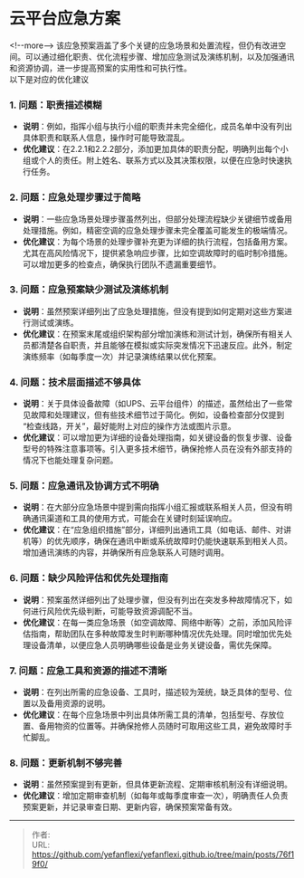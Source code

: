 # 云平台应急方案


&lt;!--more--&gt;
该应急预案涵盖了多个关键的应急场景和处置流程，但仍有改进空间。可以通过细化职责、优化流程步骤、增加应急测试及演练机制，以及加强通讯和资源协调，进一步提高预案的实用性和可执行性。  
以下是对应的优化建议  
### 1. **问题：职责描述模糊**  
- **说明**：例如，指挥小组与执行小组的职责并未完全细化，成员名单中没有列出具体职责和联系人信息，操作时可能导致混乱。  
- **优化建议**：在2.2.1和2.2.2部分，添加更加具体的职责分配，明确列出每个小组或个人的责任。附上姓名、联系方式以及其决策权限，以便在应急时快速执行任务。
 
### 2. **问题：应急处理步骤过于简略**  
- **说明**：一些应急场景处理步骤虽然列出，但部分处理流程缺少关键细节或备用处理措施。例如，精密空调的应急处理步骤未完全覆盖可能发生的极端情况。  
- **优化建议**：为每个场景的处理步骤补充更为详细的执行流程，包括备用方案。尤其在高风险情况下，提供紧急响应步骤，比如空调故障时的临时制冷措施。可以增加更多的检查点，确保执行团队不遗漏重要细节。
 
### 3. **问题：应急预案缺少测试及演练机制**  
- **说明**：虽然预案详细列出了应急处理措施，但没有提到如何定期对这些方案进行测试或演练。  
- **优化建议**：在预案末尾或组织架构部分增加演练和测试计划，确保所有相关人员都清楚各自职责，并且能够在模拟或实际突发情况下迅速反应。此外，制定演练频率（如每季度一次）并记录演练结果以优化预案。
 
### 4. **问题：技术层面描述不够具体**  
- **说明**：关于具体设备故障（如UPS、云平台组件）的描述，虽然给出了一些常见故障和处理建议，但有些技术细节过于简化。例如，设备检查部分仅提到 “检查线路，开关”，最好能附上对应的操作方法或图片示意。  
- **优化建议**：可以增加更为详细的设备处理指南，如关键设备的恢复步骤、设备型号的特殊注意事项等。引入更多技术细节，确保抢修人员在没有外部支持的情况下也能处理复杂问题。
 
### 5. **问题：应急通讯及协调方式不明确**  
- **说明**：在大部分应急场景中提到需向指挥小组汇报或联系相关人员，但没有明确通讯渠道和工具的使用方式，可能会在关键时刻延误响应。  
- **优化建议**：在“应急组织措施”部分，详细列出通讯工具（如电话、邮件、对讲机等）的优先顺序，确保在通讯中断或系统故障时仍能快速联系到相关人员。增加通讯演练的内容，并确保所有应急联系人可随时调用。
 
### 6. **问题：缺少风险评估和优先处理指南**  
- **说明**：预案虽然详细列出了处理步骤，但没有列出在突发多种故障情况下，如何进行风险优先级判断，可能导致资源调配不当。  
- **优化建议**：在每一类应急场景（如空调故障、网络中断等）之前，添加风险评估指南，帮助团队在多种故障发生时判断哪种情况优先处理。同时增加优先处理设备清单，以便应急人员明确哪些设备是业务关键设备，需优先保障。
 
### 7. **问题：应急工具和资源的描述不清晰**  
- **说明**：在列出所需的应急设备、工具时，描述较为笼统，缺乏具体的型号、位置以及备用资源的说明。  
- **优化建议**：在每个应急场景中列出具体所需工具的清单，包括型号、存放位置、备用物资的位置等。并确保抢修人员随时可取用这些工具，避免故障时手忙脚乱。
 
### 8. **问题：更新机制不够完善**  
- **说明**：虽然预案提到有更新，但具体更新流程、定期审核机制没有详细说明。  
- **优化建议**：增加定期审查机制（如每年或每季度审查一次），明确责任人负责预案更新，并记录审查日期、更新内容，确保预案常备有效。

---

> 作者:   
> URL: https://github.com/yefanflexi/yefanflexi.github.io/tree/main/posts/76f19f0/  

